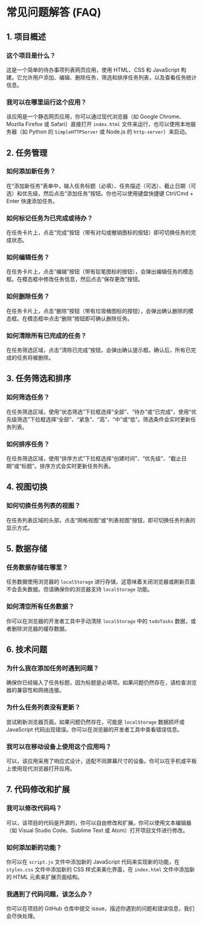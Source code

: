 # 常见问题解答 (FAQ)

## 1. 项目概述
### 这个项目是什么？
这是一个简单的待办事项列表网页应用，使用 HTML、CSS 和 JavaScript 构建。它允许用户添加、编辑、删除任务，筛选和排序任务列表，以及查看任务统计信息。

### 我可以在哪里运行这个应用？
该应用是一个静态网页应用，你可以通过现代浏览器（如 Google Chrome、Mozilla Firefox 或 Safari）直接打开 `index.html` 文件来运行，也可以使用本地服务器（如 Python 的 `SimpleHTTPServer` 或 Node.js 的 `http-server`）来启动。

## 2. 任务管理
### 如何添加新任务？
在“添加新任务”表单中，输入任务标题（必填）、任务描述（可选）、截止日期（可选）和优先级，然后点击“添加任务”按钮。你也可以使用键盘快捷键 Ctrl/Cmd + Enter 快速添加任务。

### 如何标记任务为已完成或待办？
在任务卡片上，点击“完成”按钮（带有对勾或撤销图标的按钮）即可切换任务的完成状态。

### 如何编辑任务？
在任务卡片上，点击“编辑”按钮（带有铅笔图标的按钮），会弹出编辑任务的模态框。在模态框中修改任务信息，然后点击“保存更改”按钮。

### 如何删除任务？
在任务卡片上，点击“删除”按钮（带有垃圾桶图标的按钮），会弹出确认删除的模态框。在模态框中点击“删除”按钮即可确认删除任务。

### 如何清除所有已完成的任务？
在任务筛选区域，点击“清除已完成”按钮，会弹出确认提示框。确认后，所有已完成的任务将被删除。

## 3. 任务筛选和排序
### 如何筛选任务？
在任务筛选区域，使用“状态筛选”下拉框选择“全部”、“待办”或“已完成”，使用“优先级筛选”下拉框选择“全部”、“紧急”、“高”、“中”或“低”。筛选条件会实时更新任务列表。

### 如何排序任务？
在任务筛选区域，使用“排序方式”下拉框选择“创建时间”、“优先级”、“截止日期”或“标题”。排序方式会实时更新任务列表。

## 4. 视图切换
### 如何切换任务列表的视图？
在任务列表区域的头部，点击“网格视图”或“列表视图”按钮，即可切换任务列表的显示方式。

## 5. 数据存储
### 任务数据存储在哪里？
任务数据使用浏览器的 `localStorage` 进行存储，这意味着关闭浏览器或刷新页面不会丢失数据。但请确保你的浏览器支持 `localStorage` 功能。

### 如何清空所有任务数据？
你可以在浏览器的开发者工具中手动清除 `localStorage` 中的 `todoTasks` 数据，或者删除浏览器的缓存数据。

## 6. 技术问题
### 为什么我在添加任务时遇到问题？
确保你已经输入了任务标题，因为标题是必填项。如果问题仍然存在，请检查浏览器的兼容性和网络连接。

### 为什么任务列表没有更新？
尝试刷新浏览器页面。如果问题仍然存在，可能是 `localStorage` 数据损坏或 JavaScript 代码出现错误。你可以在浏览器的开发者工具中查看错误信息。

### 我可以在移动设备上使用这个应用吗？
可以，该应用采用了响应式设计，适配不同屏幕尺寸的设备。你可以在手机或平板上使用现代浏览器打开应用。

## 7. 代码修改和扩展
### 我可以修改代码吗？
可以，该项目的代码是开源的，你可以自由修改和扩展。你可以使用文本编辑器（如 Visual Studio Code、Sublime Text 或 Atom）打开项目文件进行修改。

### 如何添加新的功能？
你可以在 `script.js` 文件中添加新的 JavaScript 代码来实现新的功能，在 `styles.css` 文件中添加新的 CSS 样式来美化界面，在 `index.html` 文件中添加新的 HTML 元素来扩展页面结构。

### 我遇到了代码问题，该怎么办？
你可以在项目的 GitHub 仓库中提交 issue，描述你遇到的问题和错误信息，我们会尽快处理。
